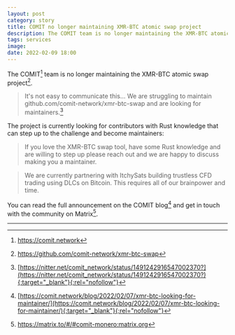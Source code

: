 ```yaml
---
layout: post
category: story
title: COMIT no longer maintaining XMR-BTC atomic swap project
description: The COMIT team is no longer maintaining the XMR-BTC atomic swap project.
tags: services
image: 
date: 2022-02-09 18:00
---
```


The COMIT[^1] team is no longer maintaining the XMR-BTC atomic swap project[^2].

> It's not easy to communicate this... We are struggling to maintain github.com/comit-network/xmr-btc-swap and are looking for maintainers.[^3]

The project is currently looking for contributors with Rust knowledge that can step up to the challenge and become maintainers:

> If you love the XMR-BTC swap tool, have some Rust knowledge and are willing to step up please reach out and we are happy to discuss making you a maintainer.

> We are currently partnering with ItchySats building trustless CFD trading using DLCs on Bitcoin. This requires all of our brainpower and time.

You can read the full announcement on the COMIT blog[^4] and get in touch with the community on Matrix[^5].

---

[^1]: https://comit.network
[^2]: https://github.com/comit-network/xmr-btc-swap
[^3]: [https://nitter.net/comit_network/status/1491242916547002370?](https://nitter.net/comit_network/status/1491242916547002370?){:target="_blank"}{:rel="nofollow"}
[^4]: [https://comit.network/blog/2022/02/07/xmr-btc-looking-for-maintainer/](https://comit.network/blog/2022/02/07/xmr-btc-looking-for-maintainer/){:target="_blank"}{:rel="nofollow"}
[^5]: https://matrix.to/#/#comit-monero:matrix.org
